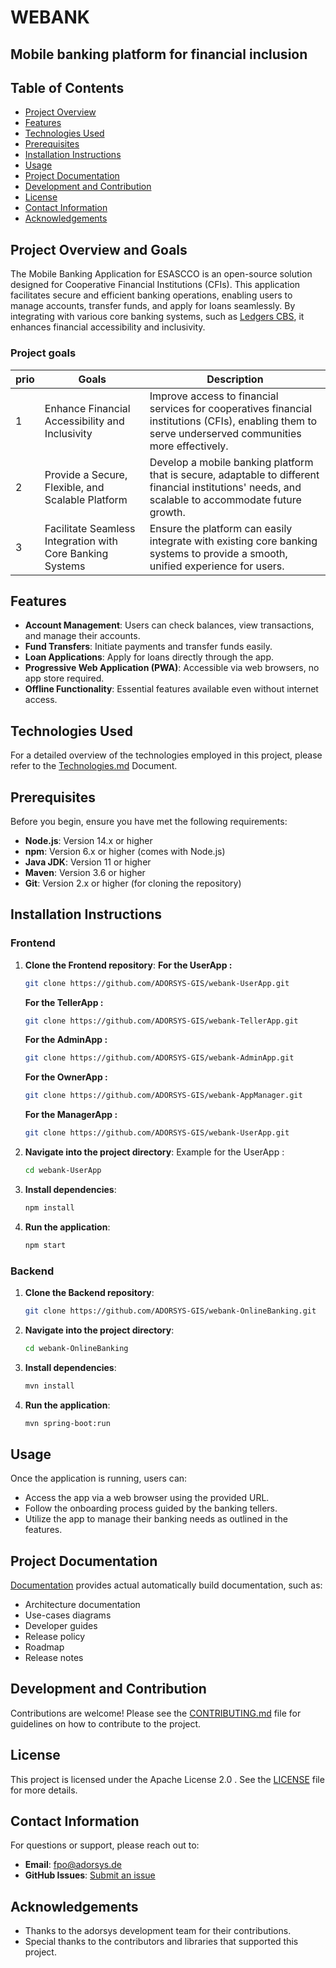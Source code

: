 # WEBANK
## Mobile banking platform for financial inclusion

## Table of Contents
- [Project Overview](#project-overview-and-goals)
- [Features](#features)
- [Technologies Used](#technologies-used)
- [Prerequisites](#prerequisites)
- [Installation Instructions](#installation-instructions)
- [Usage](#usage)
- [Project Documentation](#project-documentation)
- [Development and Contribution](#development-and-contribution)
- [License](#license)
- [Contact Information](#contact-information)
- [Acknowledgements](#acknowledgements)

## Project Overview and Goals

The Mobile Banking Application for ESASCCO is an open-source solution designed for Cooperative Financial Institutions (CFIs). This application facilitates secure and efficient banking operations, enabling users to manage accounts, transfer funds, and apply for loans seamlessly. By integrating with various core banking systems, such as [Ledgers CBS](https://github.com/adorsys/ledgers), it enhances financial accessibility and inclusivity.

### Project goals

| prio  | Goals  | Description |
|----|-----------------|-------------|
| 1  | Enhance Financial Accessibility and Inclusivity | Improve access to financial services for cooperatives financial institutions (CFIs), enabling them to serve underserved communities more effectively. |
| 2  | Provide a Secure, Flexible, and Scalable Platform | Develop a mobile banking platform that is secure, adaptable to different financial institutions' needs, and scalable to accommodate future growth. |
| 3  | Facilitate Seamless Integration with Core Banking Systems | Ensure the platform can easily integrate with existing core banking systems to provide a smooth, unified experience for users. |
## Features
- **Account Management**: Users can check balances, view transactions, and manage their accounts.
- **Fund Transfers**: Initiate payments and transfer funds easily.
- **Loan Applications**: Apply for loans directly through the app.
- **Progressive Web Application (PWA)**: Accessible via web browsers, no app store required.
- **Offline Functionality**: Essential features available even without internet access.

## Technologies Used
For a detailed overview of the technologies employed in this project, please refer to the [Technologies.md](https://github.com/ADORSYS-GIS/webank/tree/main/docs/architecture/03_core_components.md) Document.

## Prerequisites
Before you begin, ensure you have met the following requirements:

- **Node.js**: Version 14.x or higher
- **npm**: Version 6.x or higher (comes with Node.js)
- **Java JDK**: Version 11 or higher
- **Maven**: Version 3.6 or higher
- **Git**: Version 2.x or higher (for cloning the repository)

## Installation Instructions
### Frontend
1. **Clone the Frontend repository**:
   **For the UserApp :**
   ```bash
   git clone https://github.com/ADORSYS-GIS/webank-UserApp.git
   ```
   **For the TellerApp :**
   ```bash
   git clone https://github.com/ADORSYS-GIS/webank-TellerApp.git
   ```
   **For the AdminApp :**
   ```bash
   git clone https://github.com/ADORSYS-GIS/webank-AdminApp.git
   ```
   **For the OwnerApp :**
   ```bash
   git clone https://github.com/ADORSYS-GIS/webank-AppManager.git
   ```
   **For the ManagerApp :**
   ```bash
   git clone https://github.com/ADORSYS-GIS/webank-UserApp.git
   ```
2. **Navigate into the project directory**:
   Example for the UserApp : 
   ```bash
   cd webank-UserApp
   ```
3. **Install dependencies**:
   ```bash
   npm install
   ```
4. **Run the application**:
   ```bash
   npm start
   ```

### Backend
1. **Clone the Backend repository**:
   ```bash
   git clone https://github.com/ADORSYS-GIS/webank-OnlineBanking.git
   ```
2. **Navigate into the project directory**:
   ```bash
   cd webank-OnlineBanking
   ```
3. **Install dependencies**:
   ```bash
   mvn install
   ```
5. **Run the application**:
   ```bash
   mvn spring-boot:run
   ```

## Usage
Once the application is running, users can:
- Access the app via a web browser using the provided URL.
- Follow the onboarding process guided by the banking tellers.
- Utilize the app to manage their banking needs as outlined in the features.

## Project Documentation
[Documentation](https://github.com/ADORSYS-GIS/webank/tree/main/docs/architecture/architecture-overview.md) provides actual automatically build documentation, such as:

- Architecture documentation
- Use-cases diagrams
- Developer guides
- Release policy
- Roadmap
- Release notes


## Development and Contribution
Contributions are welcome! Please see the [CONTRIBUTING.md](CONTRIBUTING.md) file for guidelines on how to contribute to the project.

## License
This project is licensed under the Apache License 2.0 . See the [LICENSE](LICENSE) file for more details.

## Contact Information
For questions or support, please reach out to:
- **Email**: fpo@adorsys.de
- **GitHub Issues**: [Submit an issue](https://github.com/ADORSYS-GIS/webank/issues)

## Acknowledgements
- Thanks to the adorsys development team for their contributions.
- Special thanks to the contributors and libraries that supported this project.
